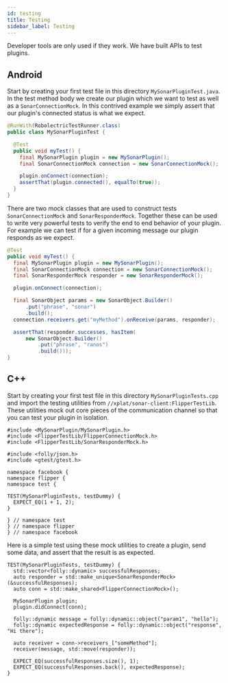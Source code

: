 ```yaml
---
id: testing
title: Testing
sidebar_label: Testing
---
```


Developer tools are only used if they work. We have built APIs to test plugins.

## Android

Start by creating your first test file in this directory `MySonarPluginTest.java`. In the test method body we create our plugin which we want to test as well as a `SonarConnectionMock`. In this contrived example we simply assert that our plugin's connected status is what we expect.

```java
@RunWith(RobolectricTestRunner.class)
public class MySonarPluginTest {

  @Test
  public void myTest() {
    final MySonarPlugin plugin = new MySonarPlugin();
    final SonarConnectionMock connection = new SonarConnectionMock();

    plugin.onConnect(connection);
    assertThat(plugin.connected(), equalTo(true));
  }
}
```

There are two mock classes that are used to construct tests `SonarConnectionMock` and `SonarResponderMock`. Together these can be used to write very powerful tests to verify the end to end behavior of your plugin. For example we can test if for a given incoming message our plugin responds as we expect.

```java
@Test
public void myTest() {
  final MySonarPlugin plugin = new MySonarPlugin();
  final SonarConnectionMock connection = new SonarConnectionMock();
  final SonarResponderMock responder = new SonarResponderMock();

  plugin.onConnect(connection);

  final SonarObject params = new SonarObject.Builder()
      .put("phrase", "sonar")
      .build();
  connection.receivers.get("myMethod").onReceive(params, responder);

  assertThat(responder.successes, hasItem(
      new SonarObject.Builder()
          .put("phrase", "ranos")
          .build()));
}
```

## C++

Start by creating your first test file in this directory `MySonarPluginTests.cpp` and import the testing utilities from `//xplat/sonar-client:FlipperTestLib`. These utilities mock out core pieces of the communication channel so that you can test your plugin in isolation.

```
#include <MySonarPlugin/MySonarPlugin.h>
#include <FlipperTestLib/FlipperConnectionMock.h>
#include <FlipperTestLib/SonarResponderMock.h>

#include <folly/json.h>
#include <gtest/gtest.h>

namespace facebook {
namespace flipper {
namespace test {

TEST(MySonarPluginTests, testDummy) {
  EXPECT_EQ(1 + 1, 2);
}

} // namespace test
} // namespace flipper
} // namespace facebook
```

Here is a simple test using these mock utilities to create a plugin, send some data, and assert that the result is as expected.

```
TEST(MySonarPluginTests, testDummy) {
  std::vector<folly::dynamic> successfulResponses;
  auto responder = std::make_unique<SonarResponderMock>(&successfulResponses);
  auto conn = std::make_shared<FlipperConnectionMock>();

  MySonarPlugin plugin;
  plugin.didConnect(conn);

  folly::dynamic message = folly::dynamic::object("param1", "hello");
  folly::dynamic expectedResponse = folly::dynamic::object("response", "Hi there");

  auto receiver = conn->receivers_["someMethod"];
  receiver(message, std::move(responder));

  EXPECT_EQ(successfulResponses.size(), 1);
  EXPECT_EQ(successfulResponses.back(), expectedResponse);
}
```
